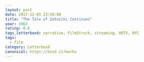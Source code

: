 ```yaml
---
layout: post 
date: 2017-12-03 23:59:00
title: "The Tale of Zatoichi Continues"
year: 1962
rating: 0.6
tags_letterboxd: narrative, FilmStruck, streaming, HDTV, NYC
tags:
  - film
category: Letterboxd
canonical: https://boxd.it/markv
---
```

